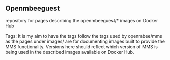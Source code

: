 ## Openmbeeguest

repository for pages describing the openmbeeguest/* images on Docker Hub

Tags:  It is my aim to have the tags follow the tags used by openmbee/mms
as the pages under images/ are for documenting images built to provide
the MMS functionality. Versions here should reflect which version of MMS
is being used in the described images available on Docker Hub.

